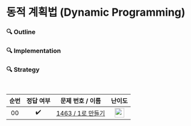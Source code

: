 동적 계획법 (Dynamic Programming)
===


### 🔍 Outline




### 🔍 Implementation



### 🔍 Strategy 



<br>

|          순번          |        정답 여부         |        문제 번호 / 이름         |         난이도          |
| :-----: | :-----: | :-----: | :-----: |
| 00 |  :heavy_check_mark:  | <a href="https://www.acmicpc.net/problem/1463" target="_blank">1463 / 1로 만들기</a> | <img height="25px" width="25px" src="https://static.solved.ac/tier_small/8.svg"/> |





